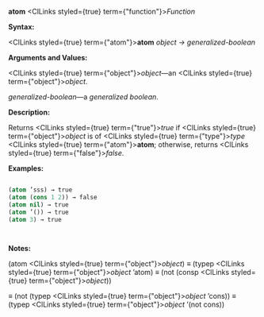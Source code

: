 **atom** <ClLinks styled={true} term={"function"}><i>Function</i></ClLinks> 



**Syntax:** 



<ClLinks styled={true} term={"atom"}><b>atom</b></ClLinks> *object → generalized-boolean* 



**Arguments and Values:** 



<ClLinks styled={true} term={"object"}><i>object</i></ClLinks>—an <ClLinks styled={true} term={"object"}><i>object</i></ClLinks>. 



*generalized-boolean*—a *generalized boolean*. 



**Description:** 



Returns <ClLinks styled={true} term={"true"}><i>true</i></ClLinks> if <ClLinks styled={true} term={"object"}><i>object</i></ClLinks> is of <ClLinks styled={true} term={"type"}><i>type</i></ClLinks> <ClLinks styled={true} term={"atom"}><b>atom</b></ClLinks>; otherwise, returns <ClLinks styled={true} term={"false"}><i>false</i></ClLinks>. 



**Examples:**
```lisp

(atom ’sss) → true 
(atom (cons 1 2)) → false 
(atom nil) → true 
(atom ’()) → true 
(atom 3) → true 




```
**Notes:** 



(atom <ClLinks styled={true} term={"object"}><i>object</i></ClLinks>) *≡* (typep <ClLinks styled={true} term={"object"}><i>object</i></ClLinks> ’atom) *≡* (not (consp <ClLinks styled={true} term={"object"}><i>object</i></ClLinks>)) 



*≡* (not (typep <ClLinks styled={true} term={"object"}><i>object</i></ClLinks> ’cons)) *≡* (typep <ClLinks styled={true} term={"object"}><i>object</i></ClLinks> ’(not cons)) 



